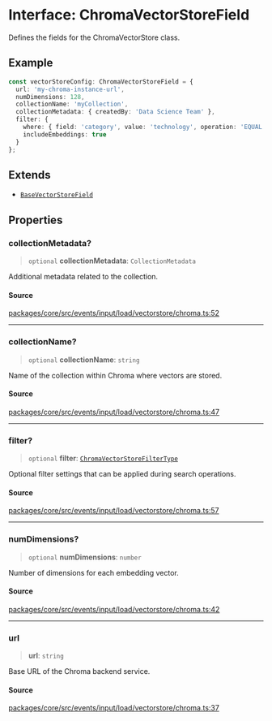 # Interface: ChromaVectorStoreField

Defines the fields for the ChromaVectorStore class.

## Example

```typescript
const vectorStoreConfig: ChromaVectorStoreField = {
  url: 'my-chroma-instance-url',
  numDimensions: 128,
  collectionName: 'myCollection',
  collectionMetadata: { createdBy: 'Data Science Team' },
  filter: {
    where: { field: 'category', value: 'technology', operation: 'EQUAL' },
    includeEmbeddings: true
  }
};
```

## Extends

- [`BaseVectorStoreField`](../../base/interfaces/BaseVectorStoreField.md)

## Properties

### collectionMetadata?

> `optional` **collectionMetadata**: `CollectionMetadata`

Additional metadata related to the collection.

#### Source

[packages/core/src/events/input/load/vectorstore/chroma.ts:52](https://github.com/VictorS67/encre/blob/42c3bddca4be2d23ad959c1c99381eefbf43789c/packages/core/src/events/input/load/vectorstore/chroma.ts#L52)

***

### collectionName?

> `optional` **collectionName**: `string`

Name of the collection within Chroma where vectors are stored.

#### Source

[packages/core/src/events/input/load/vectorstore/chroma.ts:47](https://github.com/VictorS67/encre/blob/42c3bddca4be2d23ad959c1c99381eefbf43789c/packages/core/src/events/input/load/vectorstore/chroma.ts#L47)

***

### filter?

> `optional` **filter**: [`ChromaVectorStoreFilterType`](../type-aliases/ChromaVectorStoreFilterType.md)

Optional filter settings that can be applied during search operations.

#### Source

[packages/core/src/events/input/load/vectorstore/chroma.ts:57](https://github.com/VictorS67/encre/blob/42c3bddca4be2d23ad959c1c99381eefbf43789c/packages/core/src/events/input/load/vectorstore/chroma.ts#L57)

***

### numDimensions?

> `optional` **numDimensions**: `number`

Number of dimensions for each embedding vector.

#### Source

[packages/core/src/events/input/load/vectorstore/chroma.ts:42](https://github.com/VictorS67/encre/blob/42c3bddca4be2d23ad959c1c99381eefbf43789c/packages/core/src/events/input/load/vectorstore/chroma.ts#L42)

***

### url

> **url**: `string`

Base URL of the Chroma backend service.

#### Source

[packages/core/src/events/input/load/vectorstore/chroma.ts:37](https://github.com/VictorS67/encre/blob/42c3bddca4be2d23ad959c1c99381eefbf43789c/packages/core/src/events/input/load/vectorstore/chroma.ts#L37)
